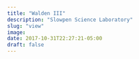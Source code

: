 ```yaml
---
title: "Walden III"
description: "Slowpen Science Laboratory"
slug: "view"
image:
date: 2017-10-31T22:27:21-05:00
draft: false
---
```

